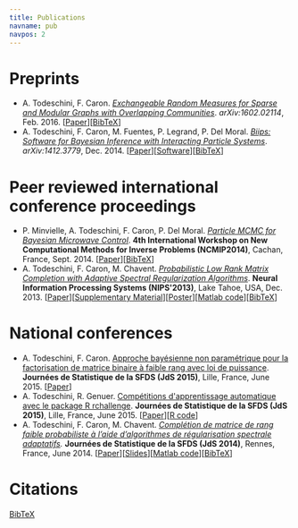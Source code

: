 ```yaml
---
title: Publications
navname: pub
navpos: 2
---
```


# Preprints

*   A. Todeschini, F. Caron. _[Exchangeable Random Measures for Sparse and Modular Graphs with Overlapping Communities](http://arxiv.org/abs/1602.02114)_. _arXiv:1602.02114_, Feb. 2016. [[Paper](http://arxiv.org/pdf/1602.02114v1.pdf)][[BibTeX](citations.html)]
*   A. Todeschini, F. Caron, M. Fuentes, P. Legrand, P. Del Moral. _[Biips: Software for Bayesian Inference with Interacting Particle Systems](http://arxiv.org/abs/1412.3779)_. _arXiv:1412.3779_, Dec. 2014. [[Paper](http://arxiv.org/pdf/1412.3779v1)][[Software](https://biips.github.io/)][[BibTeX](citations.html)]

# Peer reviewed international conference proceedings

*   P. Minvielle, A. Todeschini, F. Caron, P. Del Moral. [_Particle MCMC for Bayesian Microwave Control_](http://iopscience.iop.org/1742-6596/542/1/012007). **4th International Workshop on New Computational Methods for Inverse Problems (NCMIP2014)**, Cachan, France, Sept. 2014\. [[Paper](http://iopscience.iop.org/1742-6596/542/1/012007/pdf/1742-6596_542_1_012007.pdf)][[BibTeX](citations.html)]
*   A. Todeschini, F. Caron, M. Chavent. _[Probabilistic Low Rank Matrix Completion with Adaptive Spectral Regularization Algorithms](http://papers.nips.cc/paper/5005-probabilistic-low-rank-matrix-completion-with-adaptive-spectral-regularization-algorithms)_. **Neural Information Processing Systems (NIPS'2013)**, Lake Tahoe, USA, Dec. 2013. [[Paper](http://papers.nips.cc/paper/5005-probabilistic-low-rank-matrix-completion-with-adaptive-spectral-regularization-algorithms.pdf)][[Supplementary Material](/doc/TodeschiniCaronChavent_NIPS2013_supp.pdf)][[Poster](/doc/TodeschiniCaronChavent_NIPS2013_poster.pdf)][[Matlab code](hasi.html)][[BibTeX](citations.html)]

# National conferences

* A. Todeschini, F. Caron. [Approche bayésienne non paramétrique pour la factorisation de matrice binaire à faible rang avec loi de puissance](http://jds2015.sfds.asso.fr/prog/showabstract.php?id=209). **Journées de Statistique de la SFDS (JdS 2015)**, Lille, France, June 2015. [[Paper](http://papersjds15.sfds.asso.fr/submission_209.pdf)]
* A. Todeschini, R. Genuer. [Compétitions d'apprentissage automatique avec le package R rchallenge](http://jds2015.sfds.asso.fr/prog/showabstract.php?id=211). **Journées de Statistique de la SFDS (JdS 2015)**, Lille, France, June 2015. [[Paper](http://papersjds15.sfds.asso.fr/submission_211.pdf)][[R code](http://adrtod.github.io/rchallenge/)]
*   A. Todeschini, F. Caron, M. Chavent. _[Complétion de matrice de rang faible probabiliste à l’aide d’algorithmes de régularisation spectrale adaptatifs](http://jds2014.sfds.asso.fr/prog/showabstract.php?id=235)._ **Journées de Statistique de la SFDS (JdS 2014)**, Rennes, France, June 2014. [[Paper](http://papersjds14.sfds.asso.fr/submission_235.pdf)][[Slides](/doc/TodeschiniCaronChavent_jds2014_slides.pdf)][[Matlab code](hasi.html)][[BibTeX](citations.html)]


# Citations

[<i class="ai ai-google-scholar-square fs-120"></i>](https://scholar.google.fr/citations?user=ivSX6d3wzKIC&hl=en)
[BibTeX](citations.html)
